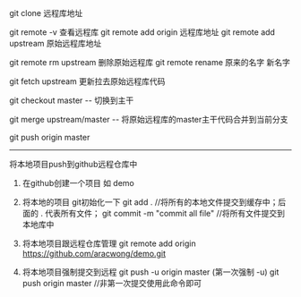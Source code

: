 
git clone 远程库地址

git remote -v 查看远程库
git remote add origin 远程库地址
git remote add upstream  原始远程库地址

git remote rm upstream 删除原始远程库
git remote rename 原来的名字 新名字

git fetch upstream 更新拉去原始远程库代码

git checkout master  -- 切换到主干

git merge upstream/master  -- 将原始远程库的master主干代码合并到当前分支

git push origin master



--------------------------------------
将本地项目push到github远程仓库中

1. 在github创建一个项目 如 demo

2. 将本地的项目 git初始化一下
      git add .      //将所有的本地文件提交到缓存中；后面的 . 代表所有文件；
      git commit -m "commit all file"  //将所有文件提交到本地库中

3. 将本地项目跟远程仓库管理
   git remote add origin https://github.com/aracwong/demo.git
4. 将本地项目强制提交到远程
   git push -u origin master (第一次强制 -u)
   git push origin master //非第一次提交使用此命令即可
